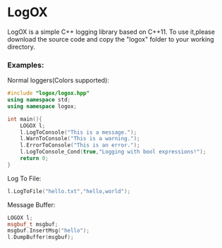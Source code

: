 # LogOX

LogOX is a simple C++ logging library based on C++11.
To use it,please download the source code and copy the "logox" folder to your working directory.

### Examples:

Normal loggers(Colors supported):

```cpp
#include "logox/logox.hpp"
using namespace std;
using namespace logox;

int main(){
    LOGOX l;
    l.LogToConsole("This is a message.");
    l.WarnToConsole("This is a warning.");
    l.ErrorToConsole("This is an error.");
    l.LogToConsole_Cond(true,"Logging with bool expressions!");
    return 0;
}
```

Log To File:

```cpp
l.LogToFile("hello.txt","hello,world");
```

Message Buffer:

```cpp
LOGOX l;
msgbuf_t msgbuf;
msgbuf.InsertMsg("hello");
l.DumpBuffer(msgbuf);
```
